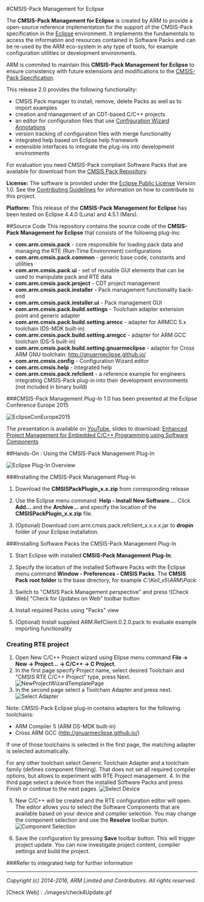 #CMSIS-Pack Management for Eclipse

The **CMSIS-Pack Management for Eclipse** is created by ARM to provide a open-source reference implementation for the support of the CMSIS-Pack specification in the [Eclipse] environment. It implements the fundamentals to access the information and resources contained in Software Packs and can be re-used by the ARM eco-system in any type of tools, for example configuration utilities or development environments.

ARM is commited to maintain this **CMSIS-Pack Management for Eclipse** to ensure consistency with future extensions and modifications to the [CMSIS-Pack Specification].  

This release 2.0 provides the following functionality:
* CMSIS Pack manager to install, remove, delete Packs as well as to import examples
* creation and management of an CDT-based C/C++ projects
* an editor for configuration files that use [Configuration Wizard Annotations]
* version tracking of configuration files with merge functionality
* integrated help based on Eclipse help framework
* extensible interfaces to integrate the plug-ins into development environments  

For evaluation you need CMSIS-Pack compliant Software Packs that are available for download from the [CMSIS Pack Repository].

**License:** The software is provided under the [Eclipse Public License] Version 1.0. See the [Contributing Guidelines] for information on how to contribute to this project.

**Platform:** This release of the **CMSIS-Pack Management for Eclipse** has been tested on Eclipse 4.4.0 (Luna) and 4.5.1 (Mars).

##Source Code 
This repository contains the source code of the **CMSIS-Pack Management for Eclipse** that consists of the following plug-ins:
* **com.arm.cmsis.pack** 	- core responsible for loading pack data and managing the RTE (Run-Time Environment) configurations
* **com.arm.cmsis.pack.common** 	- generic base code, constants and utilities
* **com.arm.cmsis.pack.ui** - set of reusable GUI elements that can be used to manipulate pack and RTE data
* **com.arm.cmsis.pack.project** - CDT project management
* **com.arm.cmsis.pack.installer** - Pack management functionality back-end
* **com.arm.cmsis.pack.installer.ui** - Pack management GUI 
* **com.arm.cmsis.pack.build.settings** - Toolchain adapter extension point and generic adapter
* **com.arm.cmsis.pack.build.setting.armcc** - adapter for  ARMCC 5.x toolchain (DS-MDK built-in)
* **com.arm.cmsis.pack.build.setting.armgcc** - adapter for  ARM GCC toolchain (DS-5 built-in)
* **com.arm.cmsis.pack.build.setting.gnuarmeclipse** - adapter for Cross ARM GNU toolchain: http://gnuarmeclipse.github.io/
* **com.arm.cmsis.config** - Configuration Wizard editor 
* **com.arm.cmsis.help** - integrated help
* **com.arm.cmsis.pack.refclient** - a reference example for engineers integrating CMSIS-Pack plug-in into their development environments (not included in binary build)


###CMSIS-Pack Management Plug-In 1.0 has been presented at the Eclipse Conference Europe 2015

![EclipseConEurope2015] 

The presentation is available on [YouTube], slides to download:
[Enhanced Project Management for Embedded C/C++ Programming using Software Components]

##Hands-On : Using the CMSIS-Pack Management Plug-In   

![Eclipse Plug-In Overview] 

###Installing the CMSIS-Pack Management Plug-In

1. Download the **CMSISPackPlugin_x.x.zip** from corresponding release

2. Use the Eclipse menu command: **Help - Install New Software...**. Click **Add...** and the **Archive...** and specify the location of the **CMSISPackPlugin_x.x.zip** file.

3. (Optional) Download com.arm.cmsis.pack.refclient_x.x.x.x.jar to **dropin** folder of your Eclipse installation.

###Installing Software Packs the CMSIS-Pack Management Plug-In
1. Start Eclipse with installed **CMSIS-Pack Management Plug-In**.

2. Specify the location of the installed Software Packs with the Eclipse menu command **Window - Preferences - CMSIS Packs**. The **CMSIS Pack root folder** is the base directory, for example *C:\Keil_v5\ARM\Pack*.

3. Switch to "CMSIS Pack Management perspective" and press ![Check Web] "Check for Updates on Web" toolbar button

4. Install required Packs using "Packs" view

5. (Optional) Install supplied ARM.RefClient.0.2.0.pack to evaluate example importing functionality 

### Creating RTE project 
1. Open New C/C++ Project wizard using Elipse menu command **File -> New -> Project... -> C/C++ -> C Project**.
2. In the first page specify Project name, select desired Toolchain and "CMSIS RTE C/C++ Project" type, press Next. ![NewProjectWizardTemplatePage]
3. In the second page select a Toolchain Adapter and press next.
![Select Adapter]

 Note: CMSIS-Pack Eclipse plug-in contains adapters for the following toolchains:
 * ARM Compiler 5 (ARM DS-MDK built-in)
 * Cross ARM GCC (http://gnuarmeclipse.github.io/)
 
 If one of those toolchains is selected in the first page, the matching adapter is selected automatically.

 For any other toolchain select Generic Toolchain Adapter and a toolchain family (defines component filtering).
 That does not set all required compiler options, but allows to experiment with RTE Project management.
4. In the third page select a device from the installed Software Packs and press Finish or continue to the next pages.
![Select Device]

5. New C/C++ will be created and the RTE configuration editor will open. The editor allows you to select the Software Components that are available based on your device and compiler selection. 
You may change the component selection and use the **Resolve** toolbar button. 
![Component Selection]

6. Save the configuration by pressing **Save** toolbar button. This will trigger project update. You can now investigate project content, compiler settings and build the project.

###Refer to integrated help for further information

- - - - - - - - - - - - - - - - - - - - - - - - - -

_Copyright (c) 2014-2016, ARM Limited and Contributors. All rights reserved._


[Eclipse Public License]:   ./license.md "Eclipse Public License for CMSIS-Pack Management for Eclipse"
[Contributing Guidelines]:  ./contributing.md "Contribution Guidelines"

[CMSIS-Pack Management for Eclipse]: https://www.github.com/ARM-software/cmsis-pack-eclipse 
[CMSIS Pack Repository]:	  http://www.keil.com/pack/
[Keil-MDK-ARM Version 5]:   http://www2.keil.com/mdk5/install
[Eclipse]:                  http://www.eclipse.org
[CMSIS-Pack specification]: http://www.keil.com/pack/doc/CMSIS/Pack/html/index.html
[Configuration Wizard Annotations]: http://www.keil.com/pack/doc/CMSIS/Pack/html/_config_wizard.html

[Eclipse Plug-In Overview]:      ./images/EclipseOverview.png
[NewProjectWizardTemplatePage]:  ./images/NewProjectWizardTemplatePage.png
[Select Adapter]:             	./images/NewProjectWizardAdapterPage.png
[Select Device]:             ./images/NewProjectWizardDevicePage.png
[Check Web] :              ./images/check4Update.gif

[Component Selection]:           ./images/RteConfigEditor.png
[GNU ARM Eclipse Packs Manager]: http://gnuarmeclipse.livius.net/blog/packs-manager/
[http://gnuarmeclipse.github.io/]: http://gnuarmeclipse.github.io/ 


[EclipseConEurope2015]:     ./images/EclipseConEurope2015.png
[YouTube]: https://www.youtube.com/watch?v=z8n2I1s6zgg&list=PLy7t4z5SYNaR0yp9EQ9txQhO-JgCLJAga&index=29
[Enhanced Project Management for Embedded C/C++ Programming using Software Components]: https://www.eclipsecon.org/europe2015/session/enhanced-project-management-embedded-cc-programming-using-software-components

